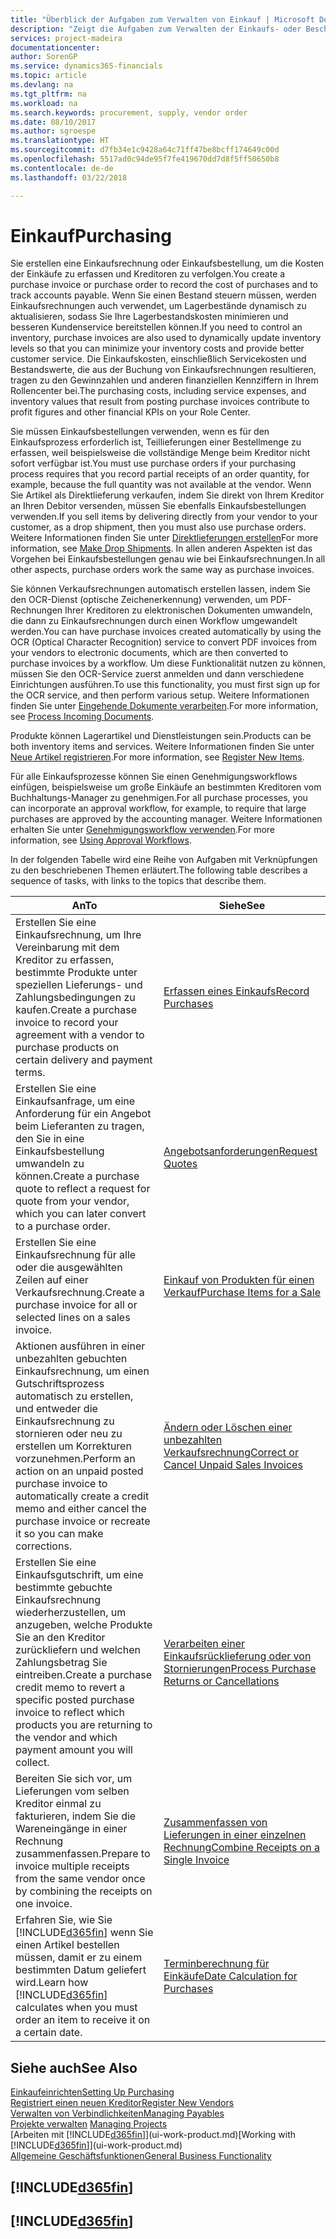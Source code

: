 ```yaml
---
title: "Überblick der Aufgaben zum Verwalten von Einkauf | Microsoft Docs"
description: "Zeigt die Aufgaben zum Verwalten der Einkaufs- oder Beschaffungsvorgänge, einschließlich das Vorgehen bei Einkaufsrechnungen und Bestellungen."
services: project-madeira
documentationcenter: 
author: SorenGP
ms.service: dynamics365-financials
ms.topic: article
ms.devlang: na
ms.tgt_pltfrm: na
ms.workload: na
ms.search.keywords: procurement, supply, vendor order
ms.date: 08/10/2017
ms.author: sgroespe
ms.translationtype: HT
ms.sourcegitcommit: d7fb34e1c9428a64c71ff47be8bcff174649c00d
ms.openlocfilehash: 5517ad0c94de95f7fe419670dd7d8f5ff50650b8
ms.contentlocale: de-de
ms.lasthandoff: 03/22/2018

---
```

# <a name="purchasing"></a><span data-ttu-id="66a93-103">Einkauf</span><span class="sxs-lookup"><span data-stu-id="66a93-103">Purchasing</span></span>
<span data-ttu-id="66a93-104">Sie erstellen eine Einkaufsrechnung oder Einkaufsbestellung, um die Kosten der Einkäufe zu erfassen und Kreditoren zu verfolgen.</span><span class="sxs-lookup"><span data-stu-id="66a93-104">You create a purchase invoice or purchase order to record the cost of purchases and to track accounts payable.</span></span> <span data-ttu-id="66a93-105">Wenn Sie einen Bestand steuern müssen, werden Einkaufsrechnungen auch verwendet, um Lagerbestände dynamisch zu aktualisieren, sodass Sie Ihre Lagerbestandskosten minimieren und besseren Kundenservice bereitstellen können.</span><span class="sxs-lookup"><span data-stu-id="66a93-105">If you need to control an inventory, purchase invoices are also used to dynamically update inventory levels so that you can minimize your inventory costs and provide better customer service.</span></span> <span data-ttu-id="66a93-106">Die Einkaufskosten, einschließlich Servicekosten und Bestandswerte, die aus der Buchung von Einkaufsrechnungen resultieren, tragen zu den Gewinnzahlen und anderen finanziellen Kennziffern in Ihrem Rollencenter bei.</span><span class="sxs-lookup"><span data-stu-id="66a93-106">The purchasing costs, including service expenses, and inventory values that result from posting purchase invoices contribute to profit figures and other financial KPIs on your Role Center.</span></span>

<span data-ttu-id="66a93-107">Sie müssen Einkaufsbestellungen verwenden, wenn es für den Einkaufsprozess erforderlich ist, Teillieferungen einer Bestellmenge zu erfassen, weil beispielsweise die vollständige Menge beim Kreditor nicht sofort verfügbar ist.</span><span class="sxs-lookup"><span data-stu-id="66a93-107">You must use purchase orders if your purchasing process requires that you record partial receipts of an order quantity, for example, because the full quantity was not available at the vendor.</span></span> <span data-ttu-id="66a93-108">Wenn Sie Artikel als Direktlieferung verkaufen, indem Sie direkt von Ihrem Kreditor an Ihren Debitor versenden, müssen Sie ebenfalls Einkaufsbestellungen verwenden.</span><span class="sxs-lookup"><span data-stu-id="66a93-108">If you sell items by delivering directly from your vendor to your customer, as a drop shipment, then you must also use purchase orders.</span></span> <span data-ttu-id="66a93-109">Weitere Informationen finden Sie unter [Direktlieferungen erstellen](sales-how-drop-shipment.md)</span><span class="sxs-lookup"><span data-stu-id="66a93-109">For more information, see [Make Drop Shipments](sales-how-drop-shipment.md).</span></span> <span data-ttu-id="66a93-110">In allen anderen Aspekten ist das Vorgehen bei Einkaufsbestellungen genau wie bei Einkaufsrechnungen.</span><span class="sxs-lookup"><span data-stu-id="66a93-110">In all other aspects, purchase orders work the same way as purchase invoices.</span></span>

<span data-ttu-id="66a93-111">Sie können Verkaufsrechnungen automatisch erstellen lassen, indem Sie den OCR-Dienst (optische Zeichenerkennung) verwenden, um PDF-Rechnungen Ihrer Kreditoren zu elektronischen Dokumenten umwandeln, die dann zu Einkaufsrechnungen durch einen Workflow umgewandelt werden.</span><span class="sxs-lookup"><span data-stu-id="66a93-111">You can have purchase invoices created automatically by using the OCR (Optical Character Recognition) service to convert PDF invoices from your vendors to electronic documents, which are then converted to purchase invoices by a workflow.</span></span> <span data-ttu-id="66a93-112">Um diese Funktionalität nutzen zu können, müssen Sie den OCR-Service zuerst anmelden und dann verschiedene Einrichtungen ausführen.</span><span class="sxs-lookup"><span data-stu-id="66a93-112">To use this functionality, you must first sign up for the OCR service, and then perform various setup.</span></span> <span data-ttu-id="66a93-113">Weitere Informationen finden Sie unter [Eingehende Dokumente verarbeiten](across-process-income-documents.md).</span><span class="sxs-lookup"><span data-stu-id="66a93-113">For more information, see [Process Incoming Documents](across-process-income-documents.md).</span></span>      

<span data-ttu-id="66a93-114">Produkte können Lagerartikel und Dienstleistungen sein.</span><span class="sxs-lookup"><span data-stu-id="66a93-114">Products can be both inventory items and services.</span></span> <span data-ttu-id="66a93-115">Weitere Informationen finden Sie unter [Neue Artikel registrieren](inventory-how-register-new-items.md).</span><span class="sxs-lookup"><span data-stu-id="66a93-115">For more information, see [Register New Items](inventory-how-register-new-items.md).</span></span>

<span data-ttu-id="66a93-116">Für alle Einkaufsprozesse können Sie einen Genehmigungsworkflows einfügen, beispielsweise um große Einkäufe an bestimmten Kreditoren vom Buchhaltungs-Manager zu genehmigen.</span><span class="sxs-lookup"><span data-stu-id="66a93-116">For all purchase processes, you can incorporate an approval workflow, for example, to require that large purchases are approved by the accounting manager.</span></span> <span data-ttu-id="66a93-117">Weitere Informationen erhalten Sie unter [Genehmigungsworkflow verwenden](across-how-use-approval-workflows.md).</span><span class="sxs-lookup"><span data-stu-id="66a93-117">For more information, see [Using Approval Workflows](across-how-use-approval-workflows.md).</span></span>

<span data-ttu-id="66a93-118">In der folgenden Tabelle wird eine Reihe von Aufgaben mit Verknüpfungen zu den beschriebenen Themen erläutert.</span><span class="sxs-lookup"><span data-stu-id="66a93-118">The following table describes a sequence of tasks, with links to the topics that describe them.</span></span>

| <span data-ttu-id="66a93-119">An</span><span class="sxs-lookup"><span data-stu-id="66a93-119">To</span></span> | <span data-ttu-id="66a93-120">Siehe</span><span class="sxs-lookup"><span data-stu-id="66a93-120">See</span></span> |
| --- | --- |
| <span data-ttu-id="66a93-121">Erstellen Sie eine Einkaufsrechnung, um Ihre Vereinbarung mit dem Kreditor zu erfassen, bestimmte Produkte unter speziellen Lieferungs- und Zahlungsbedingungen zu kaufen.</span><span class="sxs-lookup"><span data-stu-id="66a93-121">Create a purchase invoice to record your agreement with a vendor to purchase products on certain delivery and payment terms.</span></span> |[<span data-ttu-id="66a93-122">Erfassen eines Einkaufs</span><span class="sxs-lookup"><span data-stu-id="66a93-122">Record Purchases</span></span>](purchasing-how-record-purchases.md) |
|<span data-ttu-id="66a93-123">Erstellen Sie eine Einkaufsanfrage, um eine Anforderung für ein Angebot beim Lieferanten zu tragen, den Sie in eine Einkaufsbestellung umwandeln zu können.</span><span class="sxs-lookup"><span data-stu-id="66a93-123">Create a purchase quote to reflect a request for quote from your vendor, which you can later convert to a purchase order.</span></span>|[<span data-ttu-id="66a93-124">Angebotsanforderungen</span><span class="sxs-lookup"><span data-stu-id="66a93-124">Request Quotes</span></span>](purchasing-how-request-quotes.md)|
| <span data-ttu-id="66a93-125">Erstellen Sie eine Einkaufsrechnung für alle oder die ausgewählten Zeilen auf einer Verkaufsrechnung.</span><span class="sxs-lookup"><span data-stu-id="66a93-125">Create a purchase invoice for all or selected lines on a sales invoice.</span></span> |[<span data-ttu-id="66a93-126">Einkauf von Produkten für einen Verkauf</span><span class="sxs-lookup"><span data-stu-id="66a93-126">Purchase Items for a Sale</span></span>](purchasing-how-purchase-products-sale.md) |
| <span data-ttu-id="66a93-127">Aktionen ausführen in einer unbezahlten gebuchten Einkaufsrechnung, um einen Gutschriftsprozess automatisch zu erstellen, und entweder die Einkaufsrechnung zu stornieren oder neu zu erstellen um Korrekturen vorzunehmen.</span><span class="sxs-lookup"><span data-stu-id="66a93-127">Perform an action on an unpaid posted purchase invoice to automatically create a credit memo and either cancel the purchase invoice or recreate it so you can make corrections.</span></span> |[<span data-ttu-id="66a93-128">Ändern oder Löschen einer unbezahlten Verkaufsrechnung</span><span class="sxs-lookup"><span data-stu-id="66a93-128">Correct or Cancel Unpaid Sales Invoices</span></span>](purchasing-how-correct-cancel-unpaid-purchase-invoices.md) |
| <span data-ttu-id="66a93-129">Erstellen Sie eine Einkaufsgutschrift, um eine bestimmte gebuchte Einkaufsrechnung wiederherzustellen, um anzugeben, welche Produkte Sie an den Kreditor zurückliefern und welchen Zahlungsbetrag Sie eintreiben.</span><span class="sxs-lookup"><span data-stu-id="66a93-129">Create a purchase credit memo to revert a specific posted purchase invoice to reflect which products you are returning to the vendor and which payment amount you will collect.</span></span> |[<span data-ttu-id="66a93-130">Verarbeiten einer Einkaufsrücklieferung oder von Stornierungen</span><span class="sxs-lookup"><span data-stu-id="66a93-130">Process Purchase Returns or Cancellations</span></span>](purchasing-how-register-new-vendors.md) |
|<span data-ttu-id="66a93-131">Bereiten Sie sich vor, um Lieferungen vom selben Kreditor einmal zu fakturieren, indem Sie die Wareneingänge in einer Rechnung zusammenfassen.</span><span class="sxs-lookup"><span data-stu-id="66a93-131">Prepare to invoice multiple receipts from the same vendor once by combining the receipts on one invoice.</span></span>|[<span data-ttu-id="66a93-132">Zusammenfassen von Lieferungen in einer einzelnen Rechnung</span><span class="sxs-lookup"><span data-stu-id="66a93-132">Combine Receipts on a Single Invoice</span></span>](purchasing-how-to-combine-receipts.md)|
| <span data-ttu-id="66a93-133">Erfahren Sie, wie Sie [!INCLUDE[d365fin](includes/d365fin_md.md)] wenn Sie einen Artikel bestellen müssen, damit er zu einem bestimmten Datum geliefert wird.</span><span class="sxs-lookup"><span data-stu-id="66a93-133">Learn how [!INCLUDE[d365fin](includes/d365fin_md.md)] calculates when you must order an item to receive it on a certain date.</span></span>|[<span data-ttu-id="66a93-134">Terminberechnung für Einkäufe</span><span class="sxs-lookup"><span data-stu-id="66a93-134">Date Calculation for Purchases</span></span>](purchasing-date-calculation-for-purchases.md)|

## <a name="see-also"></a><span data-ttu-id="66a93-135">Siehe auch</span><span class="sxs-lookup"><span data-stu-id="66a93-135">See Also</span></span>
[<span data-ttu-id="66a93-136">Einkaufeinrichten</span><span class="sxs-lookup"><span data-stu-id="66a93-136">Setting Up Purchasing</span></span>](purchasing-setup-purchasing.md)  
[<span data-ttu-id="66a93-137">Registriert einen neuen Kreditor</span><span class="sxs-lookup"><span data-stu-id="66a93-137">Register New Vendors</span></span>](purchasing-how-register-new-vendors.md)  
[<span data-ttu-id="66a93-138">Verwalten von Verbindlichkeiten</span><span class="sxs-lookup"><span data-stu-id="66a93-138">Managing Payables</span></span>](payables-manage-payables.md)  
<span data-ttu-id="66a93-139">[Projekte verwalten](projects-manage-projects.md)  </span><span class="sxs-lookup"><span data-stu-id="66a93-139">[Managing Projects](projects-manage-projects.md)  </span></span>  
<span data-ttu-id="66a93-140">[Arbeiten mit [!INCLUDE[d365fin](includes/d365fin_md.md)]](ui-work-product.md)</span><span class="sxs-lookup"><span data-stu-id="66a93-140">[Working with [!INCLUDE[d365fin](includes/d365fin_md.md)]](ui-work-product.md)</span></span>  
[<span data-ttu-id="66a93-141">Allgemeine Geschäftsfunktionen</span><span class="sxs-lookup"><span data-stu-id="66a93-141">General Business Functionality</span></span>](ui-across-business-areas.md)

## [!INCLUDE[d365fin](includes/free_trial_md.md)]  
## [!INCLUDE[d365fin](includes/training_link_md.md)]

